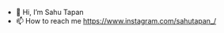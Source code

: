 - 👋 Hi, I’m Sahu Tapan
- 📫 How to reach me https://www.instagram.com/sahutapan_/

<!---
sahutapan/sahutapan is a ✨ special ✨ repository because its `README.md` (this file) appears on your GitHub profile.
You can click the Preview link to take a look at your changes.
--->
